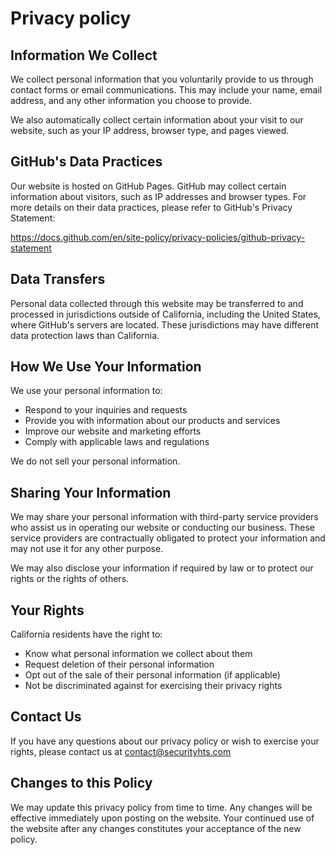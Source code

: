 # Privacy policy

## Information We Collect

We collect personal information that you voluntarily provide to us through contact forms or email communications. This may include your name, email address, and any other information you choose to provide.

We also automatically collect certain information about your visit to our website, such as your IP address, browser type, and pages viewed.

## GitHub's Data Practices

Our website is hosted on GitHub Pages. GitHub may collect certain information about visitors, such as IP addresses and browser types. For more details on their data practices, please refer to GitHub's Privacy Statement:

<https://docs.github.com/en/site-policy/privacy-policies/github-privacy-statement>

## Data Transfers

Personal data collected through this website may be transferred to and processed in jurisdictions outside of California, including the United States, where GitHub's servers are located. These jurisdictions may have different data protection laws than California.

## How We Use Your Information

We use your personal information to:

- Respond to your inquiries and requests
- Provide you with information about our products and services
- Improve our website and marketing efforts
- Comply with applicable laws and regulations

We do not sell your personal information.

## Sharing Your Information

We may share your personal information with third-party service providers who assist us in operating our website or conducting our business. These service providers are contractually obligated to protect your information and may not use it for any other purpose.

We may also disclose your information if required by law or to protect our rights or the rights of others.

## Your Rights

California residents have the right to:

- Know what personal information we collect about them
- Request deletion of their personal information
- Opt out of the sale of their personal information (if applicable)
- Not be discriminated against for exercising their privacy rights

## Contact Us

If you have any questions about our privacy policy or wish to exercise your rights, please contact us at <a href="mailto:contact@securityhts.com">contact@securityhts.com</a>

## Changes to this Policy

We may update this privacy policy from time to time. Any changes will be effective immediately upon posting on the website. Your continued use of the website after any changes constitutes your acceptance of the new policy.
